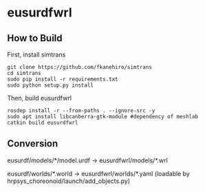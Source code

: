 # eusurdfwrl

## How to Build

First, install simtrans
```
git clone https://github.com/fkanehiro/simtrans
cd simtrans
sudo pip install -r requirements.txt
sudo python setup.py install
```

Then, build eusurdfwrl
```
rosdep install -r --from-paths . --ignore-src -y
sudo apt install libcanberra-gtk-module #dependency of meshlab
catkin build eusurdfwrl
```

## Conversion

eusurdf/models/\*/model.urdf -> eusurdfwrl/models/\*.wrl

eusurdf/worlds/\*.world -> eusurdfwrl/worlds/\*.yaml (loadable by hrpsys_choreonoid/launch/add_objects.py)